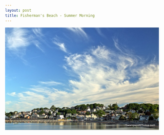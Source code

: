 ```yaml
---
layout: post
title: Fisherman's Beach - Summer Morning
---
```



![Fisherman's Beach - Summer Morning](/img/fishermans-beach-summer-morning.jpg)
